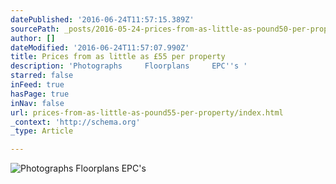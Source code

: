 ```yaml
---
datePublished: '2016-06-24T11:57:15.389Z'
sourcePath: _posts/2016-05-24-prices-from-as-little-as-pound50-per-property.md
author: []
dateModified: '2016-06-24T11:57:07.990Z'
title: Prices from as little as £55 per property
description: 'Photographs     Floorplans     EPC''s '
starred: false
inFeed: true
hasPage: true
inNav: false
url: prices-from-as-little-as-pound55-per-property/index.html
_context: 'http://schema.org'
_type: Article

---
```

![Photographs     Floorplans     EPC's ](https://s3-us-west-2.amazonaws.com/the-grid-img/p/678b0fdddb76c55c5c00b5fd5ea89b8d436ae905.jpg)